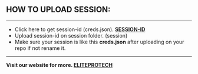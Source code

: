 ## HOW TO UPLOAD SESSION: 

---
- Click here to get session-id (creds.json). **[SESSION-ID](https://elitepro-session-id.onrender.com/)**
- Upload session-id on session folder. (session)
- Make sure your session is like this **creds.json** after uploading on your repo if not rename it.

---
**Visit our website for more.  [ELITEPROTECH](https://eliteprotech.vercel.app/)**
